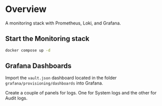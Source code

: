# Overview

A monitoring stack with Prometheus, Loki, and Grafana.

## Start the Monitoring stack

```bash
docker compose up -d
```

## Grafana Dashboards

Import the `vault.json` dashboard located in the folder `grafana/provisioning/dashboards` into Grafana.

Create a couple of panels for logs. One for System logs and the other for Audit logs.

